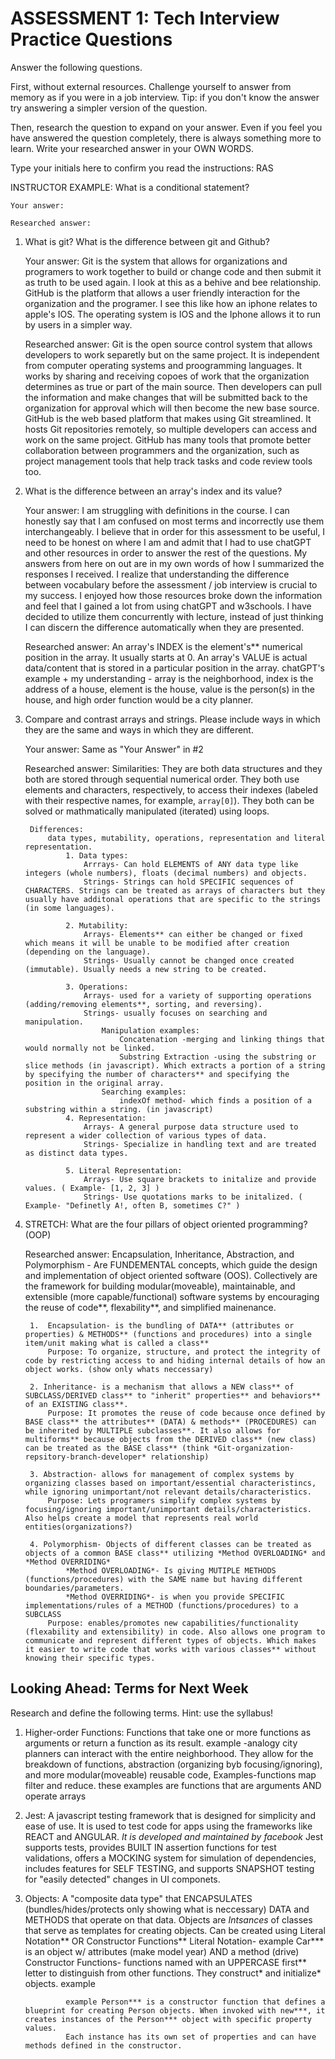 # ASSESSMENT 1: Tech Interview Practice Questions

Answer the following questions.

First, without external resources. Challenge yourself to answer from memory as if you were in a job interview. Tip: if you don't know the answer try answering a simpler version of the question.

Then, research the question to expand on your answer. Even if you feel you have answered the question completely, there is always something more to learn. Write your researched answer in your OWN WORDS.

Type your initials here to confirm you read the instructions: RAS

INSTRUCTOR EXAMPLE: What is a conditional statement?

    Your answer:

    Researched answer:

1. What is git? What is the difference between git and Github?

    Your answer:
        Git is the system that allows for organizations and programers to work together to build or change code and then submit it as truth to be used again. I look at this as a behive and bee relationship. 
        GitHub is the platform that allows a user friendly interaction for the organization and the programer. I see this like how an iphone relates to apple's IOS. The operating system is IOS and the Iphone allows it to run by users in a simpler way. 

    Researched answer:
        Git is the open source control system that allows developers to work separetly but on the same project. It is independent from computer operating systems and proogramming languages. It works by sharing and receiving copoes of work that the organization determines as true or part of the main source. Then developers can pull the information and make changes that will be submitted back to the organization for approval which will then become the new base source. 
        GitHub is the web based platform that makes using Git streamlined. It hosts Git repositories remotely, so multiple developers can access and work on the same project. GitHub has many tools that promote better collaboration between programmers and the organization, such as project management tools that help track tasks and code review tools too.

2. What is the difference between an array's index and its value?

    Your answer:
        I am struggling with definitions in the course. I can honestly say that I am confused on most terms and incorrectly use them interchangeably. I believe that in order for this assessment to be useful, I need to be honest on where I am and admit that I had to use chatGPT and other resources in order to answer the rest of the questions. My answers from here on out are in my own words of how I summarized the responses I received. I realize that understanding the difference between vocabulary before the assessment / job interview is crucial to my success. I enjoyed how those resources broke down the information and feel that I gained a lot from using chatGPT and w3schools. I have decided to utilize them concurrently with lecture, instead of just thinking I can discern the difference automatically when they are presented. 

    Researched answer:
        An array's INDEX is the element's** numerical position in the array. It usually starts at 0. 
        An array's VALUE is actual data/content that is stored in a particular position in the array. 
        chatGPT's example + my understanding - array is the neighborhood, index is the address of a house, element is the house, value is the person(s) in the house, and high order function would be a  city planner. 

3. Compare and contrast arrays and strings. Please include ways in which they are the same and ways in which they are different.

    Your answer:
        Same as "Your Answer" in #2

    Researched answer:
        Similarities: They are both data structures and they both are stored through sequential numerical order. They both use elements and characters, respectively, to access their indexes (labeled with their respective names, for example, `array[0]`). They both can be solved or mathmatically manipulated (iterated) using loops. 

        Differences:
            data types, mutability, operations, representation and literal representation. 
                1. Data types: 
                    Arrrays- Can hold ELEMENTS of ANY data type like integers (whole numbers), floats (decimal numbers) and objects. 
                    Strings- Strings can hold SPECIFIC sequences of CHARACTERS. Strings can be treated as arrays of characters but they usually have additonal operations that are specific to the strings (in some languages).

                2. Mutability: 
                    Arrays- Elements** can either be changed or fixed which means it will be unable to be modified after creation (depending on the language). 
                    Strings- Usually cannot be changed once created (immutable). Usually needs a new string to be created. 

                3. Operations:
                    Arrays- used for a variety of supporting operations (adding/removing elements**, sorting, and reversing). 
                    Strings- usually focuses on searching and manipulation. 
                        Manipulation examples: 
                            Concatenation -merging and linking things that would normally not be linked.
                            Substring Extraction -using the substring or slice methods (in javascript). Which extracts a portion of a string by specifying the number of characters** and specifying the position in the original array.
                        Searching examples:
                            indexOf method- which finds a position of a substring within a string. (in javascript)
                4. Representation: 
                    Arrays- A general purpose data structure used to represent a wider collection of various types of data.
                    Strings- Specialize in handling text and are treated as distinct data types. 

                5. Literal Representation: 
                    Arrays- Use square brackets to initalize and provide values. ( Example- [1, 2, 3] )
                    Strings- Use quotations marks to be initalized. ( Example- "Definetly A!, often B, sometimes C?" )

4. STRETCH: What are the four pillars of object oriented programming? (OOP)

    Researched answer:
        Encapsulation, Inheritance, Abstraction, and Polymorphism - Are FUNDEMENTAL concepts, which guide the design and implementation of object oriented software (OOS).  Collectively are the framework for building modular(moveable), maintainable, and extensible (more capable/functional) software systems by encouraging the reuse of code**,  flexability**, and simplified mainenance. 

        1.  Encapsulation- is the bundling of DATA** (attributes or properties) & METHODS** (functions and procedures) into a single item/unit making what is called a class**
            Purpose: To organize, structure, and protect the integrity of code by restricting access to and hiding internal details of how an object works. (show only whats neccessary)

        2. Inheritance- is a mechanism that allows a NEW class** of SUBCLASS/DERIVED class** to "inherit" properties** and behaviors** of an EXISTING class**.
            Purpose: It promotes the reuse of code because once defined by BASE class** the attributes** (DATA) & methods** (PROCEDURES) can be inherited by MULTIPLE subclasses**. It also allows for multiforms** because objects from the DERIVED class** (new class) can be treated as the BASE class** (think *Git-organization-repsitory-branch-developer* relationship)

        3. Abstraction- allows for management of complex systems by organizing classes based on important/essential characteristincs, while ignoring unimportant/not relevant details/characteristics.
            Purpose: Lets programers simplify complex systems by focusing/ignoring important/unimportant details/characteristics. Also helps create a model that represents real world entities(organizations?)

        4. Polymorphism- Objects of different classes can be treated as objects of a common BASE class** utilizing *Method OVERLOADING* and *Method OVERRIDING* 
                *Method OVERLOADING*- Is giving MUTIPLE METHODS (functions/procedures) with the SAME name but having different boundaries/parameters. 
                *Method OVERRIDING*- is when you provide SPECIFIC implementations/rules of a METHOD (functions/procedures) to a SUBCLASS
            Purpose: enables/promotes new capabilities/functionality (flexability and extensibility) in code. Also allows one program to communicate and represent different types of objects. Which makes it easier to write code that works with various classes** without knowing their specific types. 

## Looking Ahead: Terms for Next Week

Research and define the following terms. Hint: use the syllabus!

1. Higher-order Functions: 
        Functions that take one or more functions as arguments or return a function as its result. example -analogy city planners can interact with the entire neighborhood. They allow for the breakdown of functions, abstraction (organizing byb focusing/ignoring), and more modular(moveable) reusable code, Examples-functions map filter and reduce. these examples are functions that are arguments AND operate arrays

2. Jest:
        A javascript testing framework that is designed for simplicity and ease of use. It is used to test code for apps using the frameworks like  REACT and ANGULAR. *It is developed and maintained by facebook*
        Jest supports tests, provides BUILT IN assertion functions for test validations, offers a MOCKING system for simulation of dependencies,  includes features for SELF TESTING, and supports SNAPSHOT testing for "easily detected" changes in UI componets. 

3. Objects:
        A "composite data type" that ENCAPSULATES (bundles/hides/protects only showing what is neccessary) DATA and METHODS that operate on that data. Objects are *Intsances* of classes that serve as templates for creating objects. 
        <!-- I still dont understand this based off the definition -->
        Can be created using Literal Notation** OR Constructor Functions** 
            Literal Notation-
                 example
                <!-- let car = { 
                make: 'Toyota',
                model: 'Camry',
                year: 2022,
                drive: function() {
                    console.log('Vroom!')
                 }
              } -->
                Car*** is an object w/ attributes (make model year) AND a method (drive)
            Constructor Functions- 
                functions named with an UPPERCASE first** letter to distinguish from other functions. 
                They construct* and initialize* objects. 
                <!-- Invoking a constructor function with a `new` (backticks) keyword it creates a new instance of an object. -->
                <!-- unsure of ^ this definition but i understand the example  -->
                <!-- using `this` keyword inside the constructor function refers to the newly created** object -->
                example
                <!--*** creating a 'person' object***** -->
                <!-- function Person (name,age) {
                    ***properties***
                    this.name = name;
                    this.age =age;
                    ***method***
                    this.sayHello -function () {
                        console.log (`Hello, my name is ${this.name} and I am ${this.age}vyears old.`)
                    }
                 }
                ***creating instances of a 'person'vobject using the constructor*** -->
                <!-- let person1 = new Person("John, 30)
                let person2 = new Person("Jane, 25)
                *** invoking the sayHello method
                person1.sayHello() -> output = `Hello, my name is ${this.name} and I am ${this.age}vyears old.` ***person1***
                person2.sayHello() -> output = `Hello, my name is ${this.name} and I am ${this.age}vyears old.` ***person2*** -->

                example Person*** is a constructor function that defines a blueprint for creating Person objects. When invoked with new***, it creates instances of the Person*** object with specific property values. 
                Each instance has its own set of properties and can have methods defined in the constructor.
